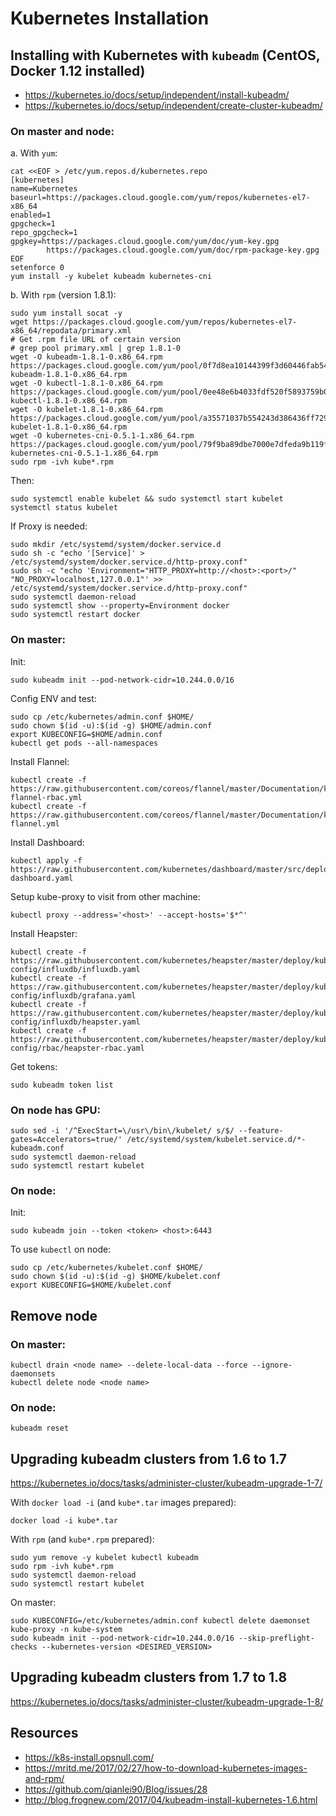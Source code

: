 # Kubernetes Installation


## Installing with Kubernetes with `kubeadm` (CentOS, Docker 1.12 installed)

- https://kubernetes.io/docs/setup/independent/install-kubeadm/
- https://kubernetes.io/docs/setup/independent/create-cluster-kubeadm/

### On master and node:

a. With `yum`:

    cat <<EOF > /etc/yum.repos.d/kubernetes.repo
    [kubernetes]
    name=Kubernetes
    baseurl=https://packages.cloud.google.com/yum/repos/kubernetes-el7-x86_64
    enabled=1
    gpgcheck=1
    repo_gpgcheck=1
    gpgkey=https://packages.cloud.google.com/yum/doc/yum-key.gpg
            https://packages.cloud.google.com/yum/doc/rpm-package-key.gpg
    EOF
    setenforce 0
    yum install -y kubelet kubeadm kubernetes-cni

b. With `rpm` (version 1.8.1):

    sudo yum install socat -y
    wget https://packages.cloud.google.com/yum/repos/kubernetes-el7-x86_64/repodata/primary.xml
    # Get .rpm file URL of certain version
    # grep pool primary.xml | grep 1.8.1-0
    wget -O kubeadm-1.8.1-0.x86_64.rpm https://packages.cloud.google.com/yum/pool/0f7d8ea10144399f3d60446fab5469395afb809c175bdc0eae4d12c1fcc3cb62-kubeadm-1.8.1-0.x86_64.rpm
    wget -O kubectl-1.8.1-0.x86_64.rpm https://packages.cloud.google.com/yum/pool/0ee48e6b4033fdf520f5893759b0665090ffb83eefdbe3f0b41edf54f2247ee4-kubectl-1.8.1-0.x86_64.rpm
    wget -O kubelet-1.8.1-0.x86_64.rpm https://packages.cloud.google.com/yum/pool/a35571037b554243d386436ff729c90a3cb270f5797b7cd254ef0afbd4e706bf-kubelet-1.8.1-0.x86_64.rpm
    wget -O kubernetes-cni-0.5.1-1.x86_64.rpm https://packages.cloud.google.com/yum/pool/79f9ba89dbe7000e7dfeda9b119f711bb626fe2c2d56abeb35141142cda00342-kubernetes-cni-0.5.1-1.x86_64.rpm
    sudo rpm -ivh kube*.rpm

Then:

    sudo systemctl enable kubelet && sudo systemctl start kubelet
    systemctl status kubelet

If Proxy is needed:

    sudo mkdir /etc/systemd/system/docker.service.d
    sudo sh -c "echo '[Service]' > /etc/systemd/system/docker.service.d/http-proxy.conf"
    sudo sh -c "echo 'Environment="HTTP_PROXY=http://<host>:<port>/" "NO_PROXY=localhost,127.0.0.1"' >> /etc/systemd/system/docker.service.d/http-proxy.conf"
    sudo systemctl daemon-reload
    sudo systemctl show --property=Environment docker
    sudo systemctl restart docker

### On master:

Init:

    sudo kubeadm init --pod-network-cidr=10.244.0.0/16

Config ENV and test:

    sudo cp /etc/kubernetes/admin.conf $HOME/
    sudo chown $(id -u):$(id -g) $HOME/admin.conf
    export KUBECONFIG=$HOME/admin.conf
    kubectl get pods --all-namespaces

Install Flannel:

    kubectl create -f https://raw.githubusercontent.com/coreos/flannel/master/Documentation/kube-flannel-rbac.yml
    kubectl create -f https://raw.githubusercontent.com/coreos/flannel/master/Documentation/kube-flannel.yml

Install Dashboard:

    kubectl apply -f https://raw.githubusercontent.com/kubernetes/dashboard/master/src/deploy/recommended/kubernetes-dashboard.yaml

Setup kube-proxy to visit from other machine:

    kubectl proxy --address='<host>' --accept-hosts='$*^'

Install Heapster:

    kubectl create -f https://raw.githubusercontent.com/kubernetes/heapster/master/deploy/kube-config/influxdb/influxdb.yaml
    kubectl create -f https://raw.githubusercontent.com/kubernetes/heapster/master/deploy/kube-config/influxdb/grafana.yaml
    kubectl create -f https://raw.githubusercontent.com/kubernetes/heapster/master/deploy/kube-config/influxdb/heapster.yaml
    kubectl create -f https://raw.githubusercontent.com/kubernetes/heapster/master/deploy/kube-config/rbac/heapster-rbac.yaml

Get tokens:

    sudo kubeadm token list

### On node has GPU:

    sudo sed -i '/^ExecStart=\/usr\/bin\/kubelet/ s/$/ --feature-gates=Accelerators=true/' /etc/systemd/system/kubelet.service.d/*-kubeadm.conf
    sudo systemctl daemon-reload
    sudo systemctl restart kubelet

### On node:

Init:

    sudo kubeadm join --token <token> <host>:6443

To use `kubectl` on node:

    sudo cp /etc/kubernetes/kubelet.conf $HOME/
    sudo chown $(id -u):$(id -g) $HOME/kubelet.conf
    export KUBECONFIG=$HOME/kubelet.conf


## Remove node

### On master:

    kubectl drain <node name> --delete-local-data --force --ignore-daemonsets
    kubectl delete node <node name>

### On node:

    kubeadm reset


## Upgrading kubeadm clusters from 1.6 to 1.7

https://kubernetes.io/docs/tasks/administer-cluster/kubeadm-upgrade-1-7/

With `docker load -i` (and `kube*.tar` images prepared):

    docker load -i kube*.tar

With `rpm` (and `kube*.rpm` prepared):

    sudo yum remove -y kubelet kubectl kubeadm
    sudo rpm -ivh kube*.rpm
    sudo systemctl daemon-reload
    sudo systemctl restart kubelet

On master:

    sudo KUBECONFIG=/etc/kubernetes/admin.conf kubectl delete daemonset kube-proxy -n kube-system
    sudo kubeadm init --pod-network-cidr=10.244.0.0/16 --skip-preflight-checks --kubernetes-version <DESIRED_VERSION>


## Upgrading kubeadm clusters from 1.7 to 1.8

https://kubernetes.io/docs/tasks/administer-cluster/kubeadm-upgrade-1-8/


## Resources

- https://k8s-install.opsnull.com/
- https://mritd.me/2017/02/27/how-to-download-kubernetes-images-and-rpm/
- https://github.com/qianlei90/Blog/issues/28
- http://blog.frognew.com/2017/04/kubeadm-install-kubernetes-1.6.html
